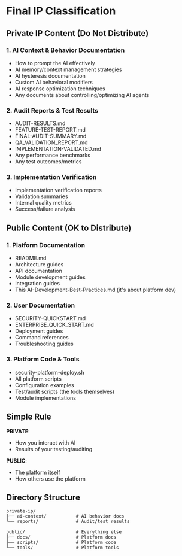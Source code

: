 # Final IP Classification

## Private IP Content (Do Not Distribute)

### 1. AI Context & Behavior Documentation
- How to prompt the AI effectively
- AI memory/context management strategies
- AI hysteresis documentation
- Custom AI behavioral modifiers
- AI response optimization techniques
- Any documents about controlling/optimizing AI agents

### 2. Audit Reports & Test Results
- AUDIT-RESULTS.md
- FEATURE-TEST-REPORT.md
- FINAL-AUDIT-SUMMARY.md
- QA_VALIDATION_REPORT.md
- IMPLEMENTATION-VALIDATED.md
- Any performance benchmarks
- Any test outcomes/metrics

### 3. Implementation Verification
- Implementation verification reports
- Validation summaries
- Internal quality metrics
- Success/failure analysis

## Public Content (OK to Distribute)

### 1. Platform Documentation
- README.md
- Architecture guides
- API documentation
- Module development guides
- Integration guides
- This AI-Development-Best-Practices.md (it's about platform dev)

### 2. User Documentation
- SECURITY-QUICKSTART.md
- ENTERPRISE_QUICK_START.md
- Deployment guides
- Command references
- Troubleshooting guides

### 3. Platform Code & Tools
- security-platform-deploy.sh
- All platform scripts
- Configuration examples
- Test/audit scripts (the tools themselves)
- Module implementations

## Simple Rule

**PRIVATE**: 
- How you interact with AI
- Results of your testing/auditing

**PUBLIC**:
- The platform itself
- How others use the platform

## Directory Structure

```
private-ip/
├── ai-context/           # AI behavior docs
└── reports/              # Audit/test results

public/                   # Everything else
├── docs/                 # Platform docs
├── scripts/              # Platform code
└── tools/                # Platform tools
```